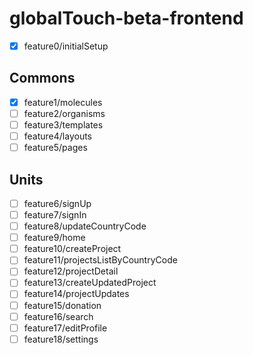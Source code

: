# globalTouch-beta-frontend

- [x] feature0/initialSetup

## Commons

- [x] feature1/molecules
- [ ] feature2/organisms
- [ ] feature3/templates
- [ ] feature4/layouts
- [ ] feature5/pages

## Units

- [ ] feature6/signUp
- [ ] feature7/signIn
- [ ] feature8/updateCountryCode
- [ ] feature9/home
- [ ] feature10/createProject
- [ ] feature11/projectsListByCountryCode
- [ ] feature12/projectDetail
- [ ] feature13/createUpdatedProject
- [ ] feature14/projectUpdates
- [ ] feature15/donation
- [ ] feature16/search
- [ ] feature17/editProfile
- [ ] feature18/settings
